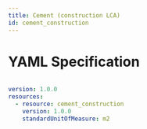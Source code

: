 ```yaml
---
title: Cement (construction LCA)
id: cement_construction
---
```




# YAML Specification

```yaml

version: 1.0.0
resources: 
  - resource: cement_construction
    version: 1.0.0
    standardUnitOfMeasure: m2
    
```



